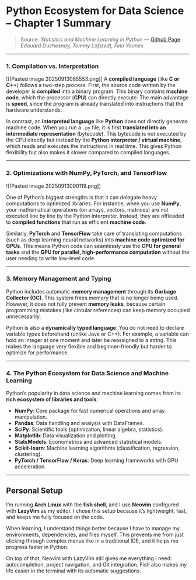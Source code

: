 # Python Ecosystem for Data Science – Chapter 1 Summary

> Source: *Statistics and Machine Learning in Python* — [Github Page](https://duchesnay.github.io/pystatsml/) 
> *Edouard Duchesnay, Tommy Löfstedt, Feki Younes*
---
### 1. Compilation vs. Interpretation

![[Pasted image 20250913085553.png]]
A **compiled language** (like **C or C++**) follows a two-step process. First, the source code written by the developer is **compiled** into a binary program. This binary contains **machine code**, which the processor (**CPU**) can directly execute. The main advantage is **speed**, since the program is already translated into instructions that the hardware understands.

In contrast, an **interpreted language** like **Python** does not directly generate machine code. When you run a `.py` file, it is first **translated into an intermediate representation** (bytecode). This bytecode is not executed by the CPU directly but instead by the **Python interpreter / virtual machine**, which reads and executes the instructions in real time. This gives Python flexibility but also makes it slower compared to compiled languages.

---

### 2. Optimizations with NumPy, PyTorch, and TensorFlow

![[Pasted image 20250913090119.png]]

One of Python’s biggest strengths is that it can delegate heavy computations to optimized libraries. For instance, when you use **NumPy**, your mathematical operations (on arrays, vectors, matrices) are not executed line by line by the Python interpreter. Instead, they are offloaded to **compiled functions** that run as efficient **machine code**.

Similarly, **PyTorch** and **TensorFlow** take care of translating computations (such as deep learning neural networks) into **machine code optimized for GPUs**. This means Python code can seamlessly use the **CPU for general tasks** and the **GPU for parallel, high-performance computation** without the user needing to write low-level code.

---

### 3. Memory Management and Typing

Python includes automatic **memory management** through its **Garbage Collector (GC)**. This system frees memory that is no longer being used. However, it does not fully prevent **memory leaks**, because certain programming mistakes (like circular references) can keep memory occupied unnecessarily.

Python is also a **dynamically typed language**. You do not need to declare variable types beforehand (unlike Java or C++). For example, a variable can hold an integer at one moment and later be reassigned to a string. This makes the language very flexible and beginner-friendly but harder to optimize for performance.

---

### 4. The Python Ecosystem for Data Science and Machine Learning

Python’s popularity in data science and machine learning comes from its **rich ecosystem of libraries and tools**:

- **NumPy**: Core package for fast numerical operations and array manipulation.
- **Pandas**: Data handling and analysis with DataFrames.
- **SciPy**: Scientific tools (optimization, linear algebra, statistics).
- **Matplotlib**: Data visualization and plotting.
- **StatsModels**: Econometrics and advanced statistical models.
- **Scikit-learn**: Machine learning algorithms (classification, regression, clustering).
- **PyTorch / TensorFlow / Keras**: Deep learning frameworks with GPU acceleration.

---
## Personal Setup

I’m running **Arch Linux** with the **fish shell**, and I use **Neovim** configured with **LazyVim** as my editor. I chose this setup because it’s lightweight, fast, and keeps me fully focused on the code.

When learning, I understand things better because I have to manage my environments, dependencies, and files myself. This prevents me from just clicking through complex menus like in a traditional IDE, and it helps me progress faster in Python.

On top of that, Neovim with LazyVim still gives me everything I need: autocompletion, project navigation, and Git integration. Fish also makes my life easier in the terminal with its automatic suggestions.